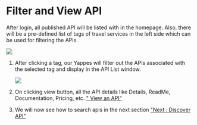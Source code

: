 Filter and View API
===================

After login, all published API will be listed with in the homepage.
Also, there will be a pre-defined list of tags of travel services in the
left side which can be used for filtering the APIs.

![](../images/consume/filter_and_api_intro_04.png)

1.  After clicking a tag, our Yappes will filter out the APIs associated
    with the selected tag and display in the API List window.

    ![](../images/consume/filter_and_api_select_05.png)

2.  On clicking view button, all the API details like Details, ReadMe,
    Documentation, Pricing, etc. [" View an API"](apiviewdoc)
3.  We will now see how to search apis in the next section ["Next :
    Discover API"](discoverapi_search)
